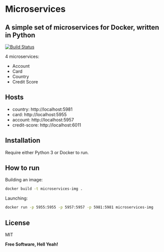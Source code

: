 # Microservices
## A simple set of microservices for Docker, written in Python

[![Build Status](https://travis-ci.org/joemccann/dillinger.svg?branch=master)](https://travis-ci.org/joemccann/dillinger)

4 microservices: 
- Account
- Card
- Country
- Credit Score

## Hosts
-   country: http://localhost:5981
-   card: http://localhost:5955
-   account: http://localhost:5957
-   credit-score: http://localhost:6011

## Installation

Require either Python 3 or Docker to run.

## How to run

Building an image:

```sh
docker build -t microservices-img .
```

Launching:

```sh
docker run -p 5955:5955 -p 5957:5957 -p 5981:5981 microservices-img
```

## License

MIT

**Free Software, Hell Yeah!**
